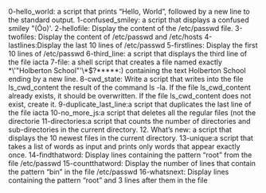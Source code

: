 0-hello_world: a script that prints “Hello, World”, followed by a new line to the standard output.
1-confused_smiley: a script that displays a confused smiley "(Ôo)'.
2-hellofile: Display the content of the /etc/passwd file.
3-twofiles: Display the content of /etc/passwd and /etc/hosts
4-lastlines:Display the last 10 lines of /etc/passwd
5-firstlines: Display the first 10 lines of /etc/passwd
6-third_line: a script that displays the third line of the file iacta
7-file: a shell script that creates a file named exactly \*\\'"Holberton School"\'\\*$\?\*\*\*\*\*:) containing the text Holberton School ending by a new line.
8-cwd_state: Write a script that writes into the file ls_cwd_content the result of the command ls -la. If the file ls_cwd_content already exists, it should be overwritten. If the file ls_cwd_content does not exist, create it.
9-duplicate_last_line:a script that duplicates the last line of the file iacta
10-no_more_js:a script that deletes all the regular files (not the directorie
11-directories:a script that counts the number of directories and sub-directories in the current directory.
12. What’s new: a script that displays the 10 newest files in the current directory.
13-unique:a script that takes a list of words as input and prints only words that appear exactly once.
14-findthatword: Display lines containing the pattern “root” from the file /etc/passwd
15-countthatword: Display the number of lines that contain the pattern “bin” in the file /etc/passwd
16-whatsnext: Display lines containing the pattern “root” and 3 lines after them in the file
